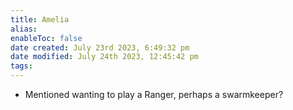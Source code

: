 ```yaml
---
title: Amelia
alias: 
enableToc: false
date created: July 23rd 2023, 6:49:32 pm
date modified: July 24th 2023, 12:45:42 pm
tags: 
---
```

- Mentioned wanting to play a Ranger, perhaps a swarmkeeper?